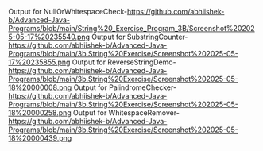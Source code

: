 Output for NullOrWhitespaceCheck-https://github.com/abhiishek-b/Advanced-Java-Programs/blob/main/String%20_Exercise_Program_3B/Screenshot%202025-05-17%20235540.png
Output for SubstringCounter-https://github.com/abhiishek-b/Advanced-Java-Programs/blob/main/3b.String%20Exercise/Screenshot%202025-05-17%20235855.png
Output for ReverseStringDemo-https://github.com/abhiishek-b/Advanced-Java-Programs/blob/main/3b.String%20Exercise/Screenshot%202025-05-18%20000008.png
Output for PalindromeChecker-https://github.com/abhiishek-b/Advanced-Java-Programs/blob/main/3b.String%20Exercise/Screenshot%202025-05-18%20000258.png
Output for WhitespaceRemover-https://github.com/abhiishek-b/Advanced-Java-Programs/blob/main/3b.String%20Exercise/Screenshot%202025-05-18%20000439.png
